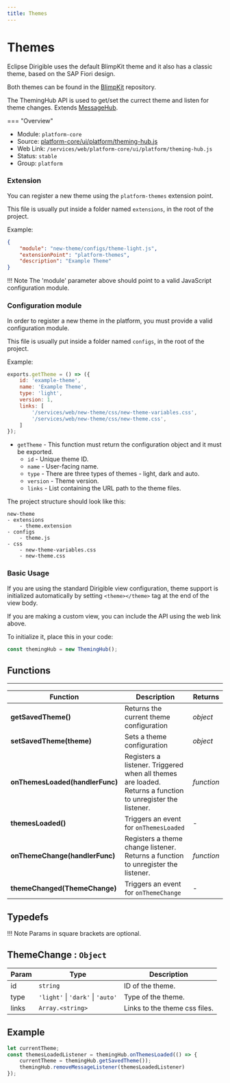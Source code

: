 ```yaml
---
title: Themes
---
```


Themes
===

Eclipse Dirigible uses the default BlimpKit theme and it also has a classic theme, based on the SAP Fiori design.

Both themes can be found in the [BlimpKit](https://github.com/dirigiblelabs/BlimpKit/tree/master/css/themes) repository.

The ThemingHub API is used to get/set the currect theme and listen for theme changes. Extends [MessageHub](../message-hub).

=== "Overview"
- Module: `platform-core`
- Source: [platform-core/ui/platform/theming-hub.js](https://github.com/eclipse/dirigible/blob/master/components/platform/platform-core/src/main/resources/META-INF/dirigible/platform-core/ui/platform/theming-hub.js)
- Web Link: `/services/web/platform-core/ui/platform/theming-hub.js`
- Status: `stable`
- Group: `platform`

### Extension

You can register a new theme using the `platform-themes` extension point.

This file is usually put inside a folder named `extensions`, in the root of the project.

Example:

```json
{
    "module": "new-theme/configs/theme-light.js",
    "extensionPoint": "platform-themes",
    "description": "Example Theme"
}
```

!!! Note
	The 'module' parameter above should point to a valid JavaScript configuration module.

### Configuration module

In order to register a new theme in the platform, you must provide a valid configuration module.

This file is usually put inside a folder named `configs`, in the root of the project.

Example:

```javascript
exports.getTheme = () => ({
	id: 'example-theme',
	name: 'Example Theme',
	type: 'light',
	version: 1,
	links: [
		'/services/web/new-theme/css/new-theme-variables.css',
		'/services/web/new-theme/css/new-theme.css',
	]
});
```

* `getTheme` - This function must return the configuration object and it must be exported.
	* `id` - Unique theme ID.
	* `name` - User-facing name.
    * `type` - There are three types of themes - light, dark and auto.
    * `version` - Theme version.
    * `links` - List containing the URL path to the theme files.

The project structure should look like this:

```
new-theme
- extensions
    - theme.extension
- configs
    - theme.js
- css
    - new-theme-variables.css
    - new-theme.css
```

### Basic Usage

If you are using the standard Dirigible view configuration, theme support is initialized automatically by setting `<theme></theme>` tag at the end of the view body.

If you are making a custom view, you can include the API using the web link above.

To initialize it, place this in your code:

```javascript
const themingHub = new ThemingHub();
```

## Functions

---

Function     | Description | Returns
------------ | ----------- | --------
**getSavedTheme()**   | Returns the current theme configuration | *object*
**setSavedTheme(theme)**   | Sets a theme configuration | *object*
**onThemesLoaded(handlerFunc)**   | Registers a listener. Triggered when all themes are loaded. Returns a function to unregister the listener. | *function*
**themesLoaded()**   | Triggers an event for `onThemesLoaded` | -
**onThemeChange(handlerFunc)**   | Registers a theme change listener. Returns a function to unregister the listener. | *function*
**themeChanged(ThemeChange)**   | Triggers an event for `onThemeChange` | -

## Typedefs

!!! Note
	Params in square brackets are optional.

<a name="ThemeChange"></a>

## ThemeChange : <code>Object</code>

| Param | Type | Description |
| --- | --- | --- |
| id | <code>string</code> | ID of the theme. |
| type | <code>&#x27;light&#x27;</code> \| <code>&#x27;dark&#x27;</code> \| <code>&#x27;auto&#x27;</code> | Type of the theme. |
| links | <code>Array.&lt;string&gt;</code> | Links to the theme css files. |

## Example

```javascript
let currentTheme;
const themesLoadedListener = themingHub.onThemesLoaded(() => {
    currentTheme = themingHub.getSavedTheme());
    themingHub.removeMessageListener(themesLoadedListener)
});
```